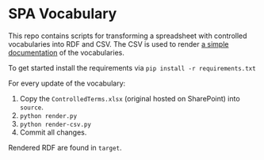 # SPA Vocabulary

This repo contains scripts for transforming a spreadsheet with controlled vocabularies into RDF and CSV. The CSV is used to render [a simple documentation](https://sapa.github.io/spa-vocabulary/) of the vocabularies.

To get started install the requirements via `pip install -r requirements.txt`

For every update of the vocabulary:

1. Copy the `ControlledTerms.xlsx` (original hosted on SharePoint) into `source`.
2. `python render.py`
3. `python render-csv.py`
4. Commit all changes.

Rendered RDF are found in `target`.